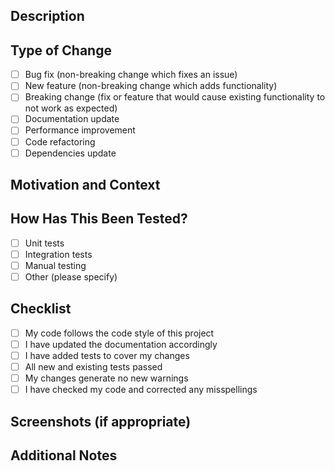 ## Description
<!-- Provide a brief description of your changes -->

## Type of Change
<!-- Mark the appropriate option with an "x" -->

- [ ] Bug fix (non-breaking change which fixes an issue)
- [ ] New feature (non-breaking change which adds functionality)
- [ ] Breaking change (fix or feature that would cause existing functionality to not work as expected)
- [ ] Documentation update
- [ ] Performance improvement
- [ ] Code refactoring
- [ ] Dependencies update

## Motivation and Context
<!-- Why is this change required? What problem does it solve? -->

## How Has This Been Tested?
<!-- Please describe how you tested your changes -->

- [ ] Unit tests
- [ ] Integration tests
- [ ] Manual testing
- [ ] Other (please specify)

## Checklist
<!-- Mark completed items with an "x" -->

- [ ] My code follows the code style of this project
- [ ] I have updated the documentation accordingly
- [ ] I have added tests to cover my changes
- [ ] All new and existing tests passed
- [ ] My changes generate no new warnings
- [ ] I have checked my code and corrected any misspellings

## Screenshots (if appropriate)
<!-- Add screenshots to help explain your changes -->

## Additional Notes
<!-- Add any other context about the pull request here -->

